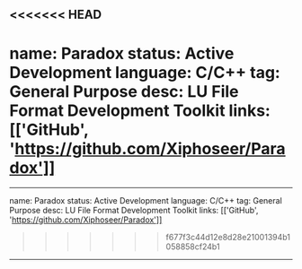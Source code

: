 <<<<<<< HEAD
---
name: Paradox
status: Active Development
language: C/C++
tag: General Purpose
desc: LU File Format Development Toolkit
links: [['GitHub', 'https://github.com/Xiphoseer/Paradox']]
=======
---
name: Paradox
status: Active Development
language: C/C++
tag: General Purpose
desc: LU File Format Development Toolkit
links: [['GitHub', 'https://github.com/Xiphoseer/Paradox']]
>>>>>>> f677f3c44d12e8d28e21001394b1058858cf24b1
---